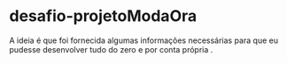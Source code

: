 # desafio-projetoModaOra
A ideia é que foi fornecida algumas informações necessárias para que eu pudesse desenvolver tudo do zero e por conta própria . 
